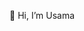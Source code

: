  👋 Hi, I’m Usama


<!---
Usama0100/Usama0100 is a ✨ special ✨ repository because its `README.md` (this file) appears on your GitHub profile.
You can click the Preview link to take a look at your changes.
--->
